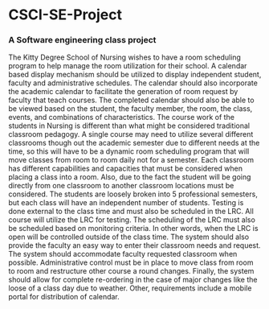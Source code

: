 # CSCI-SE-Project
### A Software engineering class project
The Kitty Degree School of Nursing wishes to have a room scheduling program to help manage the room utilization for their school. A calendar based display mechanism should be utilized to display independent student, faculty and administrative schedules. The calendar should also incorporate the academic calendar to facilitate the generation of room request by faculty that teach courses. The completed calendar should also be able to be viewed based on the student, the faculty member, the room, the class, events, and combinations of characteristics. The course work of the students in Nursing is different than what might be considered traditional classroom pedagogy. A single course may need to utilize several different classrooms though out the academic semester due to different needs at the time, so this will have to be a dynamic room scheduling program that will move classes from room to room daily not for a semester. Each classroom has different capabilities and capacities that must be considered when placing a class into a room. Also, due to the fact the student will be going directly from one classroom to another classroom locations must be considered. The students are loosely broken into 5 professional semesters, but each class will have an independent number of students. Testing is done external to the class time and must also be scheduled in the LRC. All course will utilize the LRC for testing. The scheduling of the LRC must also be scheduled based on monitoring criteria. In other words, when the LRC is open will be controlled outside of the class time. The system should also provide the faculty an easy way to enter their classroom needs and request. The system should accommodate faculty requested classroom when possible. Administrative control must be in place to move class from room to room and restructure other course a round changes. Finally, the system should allow for complete re-ordering in the case of major changes like the loose of a class day due to weather. Other, requirements include a mobile portal for distribution of calendar.
